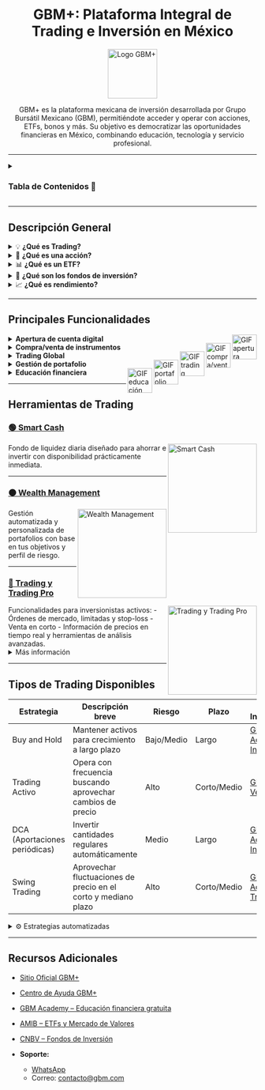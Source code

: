 <div align="center">

<h1>GBM+: Plataforma Integral de Trading e Inversión en México</h1>
<a href="https://gbm.com/" target="_blank" rel="noopener noreferrer">
  <img src="https://s3-symbol-logo.tradingview.com/corporativo-gbm-sab-de-cv--600.png" alt="Logo GBM+" width="100"/>
</a>

GBM+ es la plataforma mexicana de inversión desarrollada por Grupo Bursátil Mexicano (GBM), permitiéndote acceder y operar con acciones, ETFs, bonos y más. Su objetivo es democratizar las oportunidades financieras en México, combinando educación, tecnología y servicio profesional.

</div>

---
<details>
<summary><h3>Tabla de Contenidos 📑</h3></summary>

<table>
  <tr>
    <td width="65%" valign="top">
      <ul>
        <li><a href="#descripción-general">Descripción General</a></li>
        <li><a href="#principales-funcionalidades">Principales Funcionalidades</a></li>
        <li><a href="#herramientas-de-trading">Herramientas de Trading</a></li>
        <li><a href="#tipos-de-trading-disponibles">Tipos de Trading Disponibles</a></li>
        <li><a href="#recursos-adicionales">Recursos Adicionales</a></li>
      </ul>
    </td>
    <td valign="top" align="right">
      <img src="https://cdn.forbes.com.mx/2020/10/GBM.jpg" alt="Tabla de contenidos trading" width="600"/>
    </td>
  </tr>
</table>

</details>

---

## Descripción General

<details>
<summary>💡 <b>¿Qué es Trading?</b></summary>
El <b>trading</b> es la compraventa activa de instrumentos financieros como acciones y bonos, con el objetivo de aprovechar las fluctuaciones del mercado para obtener ganancias.

**Más información:**  
- [¿Qué es Trading? — BBVA](https://www.bbva.com/es/salud-financiera/que-es-trading-que-hace-falta-para-operar/)
- [¿Qué es el Trading? — GBM Academy](https://gbm.com/media/the-academy/trading-que-es-y-como-funciona/)
</details>

<details>
<summary>🏢 <b>¿Qué es una acción?</b></summary>
Las <b>acciones</b> representan una fracción de la propiedad de una empresa. Al adquirirlas, tienes derecho a participar en los beneficios y, en algunos casos, en la toma de decisiones.

**Más información:**  
- [Conceptos Básicos — Bolsa Mexicana de Valores](https://www.bbva.com/es/salud-financiera/que-es-la-bolsa-de-valores-una-explicacion-simple/)
- [¿Qué son las acciones? — GBM Academy](https://gbm.com/media/the-academy/como-invertir-en-la-bolsa-de-valores/)
</details>

<details>
<summary>📊 <b>¿Qué es un ETF?</b></summary>
Un <b>ETF</b> (Fondo Cotizado en Bolsa) es un fondo de inversión que se comercializa como una acción y replica el comportamiento de un índice o sector.

**Más información:**  
- [¿Qué son los ETFs? — Principal](https://principal.com.mx/blog/inversiones/que-es-y-como-invertir-en-un-etf)
- [ETF Master Guide — GBM Academy](https://gbm.com/media/the-academy/etfs-master-guide-la-guia-del-inversionista-inteligente/)
</details>

<details>
<summary>💼 <b>¿Qué son los fondos de inversión?</b></summary>
Los <b>fondos de inversión</b> reúnen el dinero de varios inversionistas, permitiendo acceder a portafolios diversificados administrados por expertos.

**Más información:**  
- [Fondos de Inversión — CNBV](https://www.gob.mx/cnbv/articulos/fondos-de-inversion)
- [Fondos de Inversión — GBM Academy](https://gbm.com/media/the-academy/fondos-de-inversion-tu-dinero-crece-con-proposito/)
</details>

<details>
<summary>📈 <b>¿Qué es rendimiento?</b></summary>
El <b>rendimiento</b> es la ganancia o pérdida generada por una inversión durante un periodo. Normalmente se expresa como porcentaje en relación al capital inicial.

**Más información:**  
- [¿Qué es el rendimiento de una inversión? — GBM Academy](https://gbm.com/media/the-academy/rentabilidad-en-inversiones/)
</details>

---
## Principales Funcionalidades

<details>
  <summary>
    <b>Apertura de cuenta digital</b>
    <img src="https://media1.giphy.com/media/v1.Y2lkPTc5MGI3NjExY3NzdW5mamNocGNiamxkdTRydGplNmF3YjU3aHJ2Z2Yxa3JpcDVtNiZlcD12MV9pbnRlcm5hbF9naWZfYnlfaWQmY3Q9Zw/12FBrUdUj7ZkuzyI8G/giphy.gif" alt="GIF apertura" width="50" align="right" />
  </summary>
  
1. **Registro inicial:** Ingresa a la [página oficial de GBM+](https://gbm.com/plus) y haz clic en "Abrir una cuenta". Proporciona tu correo electrónico y crea una contraseña segura.
2. **Verificación de correo:** Revisa tu bandeja de entrada y confirma tu correo electrónico mediante el enlace enviado por GBM+.
3. **Datos personales:** Completa tu información personal, incluyendo:  
   - Nombre completo  
   - Fecha de nacimiento  
   - CURP  
   - RFC con homoclave  
   - Domicilio completo  
   - Número de teléfono móvil
4. **Verificación de identidad:** Sube una fotografía de tu identificación oficial vigente (INE, IFE o pasaporte) y una selfie para validar tu identidad.
5. **Información adicional:** Proporciona detalles sobre tu nacionalidad, actividad económica y otros datos requeridos.
6. **Firma de contrato:** Revisa y firma digitalmente el contrato proporcionado por GBM+.
7. **Depósito inicial:** Realiza un depósito mínimo de $100 MXN para activar tu cuenta y comenzar a invertir.

Ten en cuenta que estos pasos pueden variar. Para información actualizada, consulta la [página oficial de GBM+](https://gbm.com/plus).

</details>

<details>
  <summary>
    <b>Compra/venta de instrumentos</b>
    <img src="https://media1.giphy.com/media/v1.Y2lkPTc5MGI3NjExMjVwb3hwNHJkN3lscTE4ZTkzYml2Zzg5bTRja2MwenJzOG9qbjVuMCZlcD12MV9pbnRlcm5hbF9naWZfYnlfaWQmY3Q9cw/f4D12whPWcf0vZ6TxS/giphy.gif" alt="GIF compra/venta" width="50" align="right" />
  </summary>
Acciones, ETFs, bonos y más, tanto en México como en el extranjero.  
Puedes operar en tiempo real y seleccionar entre orden de mercado, limitada, o stop.  
Consulta costos y horarios según el instrumento financiero.
</details>

<details>
  <summary>
    <b>Trading Global</b>
    <img src="https://media2.giphy.com/media/v1.Y2lkPTc5MGI3NjExYnhseDc1Zzh2aWc1NzJ5ZWp2aHc4ZG9oY2U1MXo0MXk1enFlaG52cyZlcD12MV9pbnRlcm5hbF9naWZfYnlfaWQmY3Q9cw/OuoDww27HP6hzS7m1Q/giphy.gif" alt="GIF trading global" width="50" align="right" />
  </summary>
Opera fracciones de acciones estadounidenses desde $20 MXN a través del mercado internacional disponible en GBM+.  
Amplía tus opciones de inversión operando en sectores y empresas globales sin requerir montos elevados.  
Verifica disponibilidad y horarios del Sistema Internacional de Cotizaciones (SIC).
</details>

<details>
  <summary>
    <b>Gestión de portafolio</b>
    <img src="https://media2.giphy.com/media/v1.Y2lkPTc5MGI3NjExaWZyejhub2h3ODJ0dmxzNjIzZjdldDVkazF0ZTVobXBhMWZpdzY4YiZlcD12MV9pbnRlcm5hbF9naWZfYnlfaWQmY3Q9cw/S8TzUKzRPjepzJx37U/giphy.gif" alt="GIF portafolio" width="50" align="right" />
  </summary>
Consulta el rendimiento y composición de tus inversiones en un dashboard personalizado e intuitivo, visualizando históricos, rendimiento por activo y comparativos.  
Tus decisiones se respaldan en reportes gráficos y alertas automáticas para optimizar tu estrategia financiera.
</details>

<details>
  <summary>
    <b>Educación financiera</b>
    <img src="https://media1.giphy.com/media/v1.Y2lkPTc5MGI3NjExNmE4YndtejB4ZTdjZmhxdThrNzQzdmliYnhrc3R5enZkdGtsOXpneSZlcD12MV9pbnRlcm5hbF9naWZfYnlfaWQmY3Q9cw/InU43eRXuLczSZeTbP/giphy.gif" alt="GIF educación financiera" width="50" align="right" />
  </summary>
Accede a webinars, cursos, tutoriales en video y artículos de GBM Academy, desde conceptos básicos hasta estrategias avanzadas, para que inviertas de manera informada y segura desde tu primera operación.
</details>

---

## Herramientas de Trading

### [🟢 Smart Cash](https://gbm.com/smart-cash/)
<img src="https://encrypted-tbn0.gstatic.com/images?q=tbn:ANd9GcSReL_DVbDoCWZo9ck-ZMFa9aLMO_mLFfbQrA&s" alt="Smart Cash" width="180" align="right"/>
Fondo de liquidez diaria diseñado para ahorrar e invertir con disponibilidad prácticamente inmediata.

---

### [🟠 Wealth Management](https://gbm.com/advisory/)
<img src="https://encrypted-tbn0.gstatic.com/images?q=tbn:ANd9GcRWb_gu6Aec08wvOxDvhLzXKgCWK5yorgtXGA&s](https://scontent-sjc3-1.xx.fbcdn.net/v/t1.6435-9/118627187_168370798202434_2813658567747869453_n.jpg?_nc_cat=100&ccb=1-7&_nc_sid=3a1ebe&_nc_ohc=JjaqAdKCjGkQ7kNvwH92ZaM&_nc_oc=AdknN51WrZaOVosqOZIdLSpM-jdMj0-z_ucLV1lgTOLU4sl0dBiDOrMHm7Yd6n6TRpM&_nc_zt=23&_nc_ht=scontent-sjc3-1.xx&_nc_gid=wTaK43q_X-8VhMDBQuGKhQ&oh=00_AfV4eaTA82Rhr7CQ8cswVltD_NarHVTWugTxMEbiE4hj4A&oe=68D0359C" alt="Wealth Management" width="180" align="right"/>
Gestión automatizada y personalizada de portafolios con base en tus objetivos y perfil de riesgo.

---

### [🔵 Trading y Trading Pro](http://gbm.com/trading/)
<img src="https://gbm.com/wp-content/uploads/2025/01/Group-2859251-1.png" alt="Trading y Trading Pro" width="180" align="right"/>
Funcionalidades para inversionistas activos:  
- Órdenes de mercado, limitadas y stop-loss  
- Venta en corto  
- Información de precios en tiempo real y herramientas de análisis avanzadas.

<details>
  <summary>Más información</summary>
  🔗 [GBM+ Trading pro](https://gbm.com/trading/)  
  🔗 [GBM Academy: Trading Activo]([https://academy.gbm.com/trading-activo/](https://gbm.com/media/the-academy/trading-global-que-es-y-como-empezar/))  
</details> 

---

## Tipos de Trading Disponibles

| Estrategia                | Descripción breve | Riesgo   | Plazo   | Más Información |
|---------------------------|-------------------|----------|---------|-----------------|
| Buy and Hold              | Mantener activos para crecimiento a largo plazo   | Bajo/Medio | Largo  | [GBM Academy Investor](https://gbm.com/media/the-academy/estrategia-de-inversion/) |
| Trading Activo            | Opera con frecuencia buscando aprovechar cambios de precio   | Alto      | Corto/Medio | [GBM Ventures](https://gbm.com/ventures/) |
| DCA (Aportaciones periódicas)     | Invertir cantidades regulares automáticamente  | Medio     | Largo  | [GBM Academy: Inversiones](https://gbm.com/soluciones-de-inversion/) |
| Swing Trading             | Aprovechar fluctuaciones de precio en el corto y mediano plazo | Alto | Corto/Medio | [GBM Academy: Trading](https://gbm.com/media/the-academy/trading-que-es-y-como-funciona/) |

<details>
  <summary>⚙️ Estrategias automatizadas</summary>
  En GBM+, puedes programar aportaciones recurrentes para invertir y diversificar automáticamente tu portafolio incluso mientras duermes.

  🔗 [GBM Academy: Estrategias Automatizadas](https://gbm.com/soluciones-de-inversion/)
</details>

---

## Recursos Adicionales

- [Sitio Oficial GBM+](https://gbm.com/plus)  
- [Centro de Ayuda GBM+](https://gbm.com/contacto/)
- [GBM Academy – Educación financiera gratuita](https://academy.gbm.com/)  
- [AMIB – ETFs y Mercado de Valores](https://principal.com.mx/blog/inversiones/que-es-y-como-invertir-en-un-etf)  
- [CNBV – Fondos de Inversión](https://www.gob.mx/cnbv/acciones-y-programas/sector-fondos-de-inversion)


- **Soporte:**

    - [WhatsApp](https://api.whatsapp.com/send/?phone=5215526905840&text&type=phone_number&app_absent=0)
    - Correo: contacto@gbm.com 


